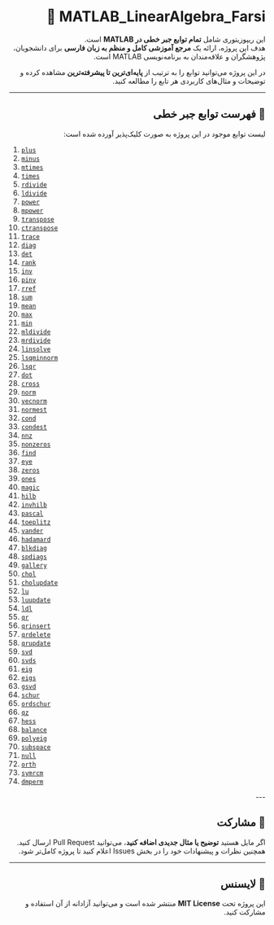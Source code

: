 <div dir="rtl" align="right">

# MATLAB_LinearAlgebra_Farsi 📘

این ریپوزیتوری شامل **تمام توابع جبر خطی در MATLAB** است.  
هدف این پروژه، ارائه یک **مرجع آموزشی کامل و منظم به زبان فارسی** برای دانشجویان، پژوهشگران و علاقه‌مندان به برنامه‌نویسی MATLAB است.  

در این پروژه می‌توانید توابع را به ترتیب از **پایه‌ای‌ترین تا پیشرفته‌ترین** مشاهده کرده و توضیحات و مثال‌های کاربردی هر تابع را مطالعه کنید.

---

## 🌟 فهرست توابع جبر خطی

لیست توابع موجود در این پروژه به صورت کلیک‌پذیر آورده شده است:
<div dir="ltr" align="left">

1. [`plus`](https://github.com/SorooshBa/MATLAB_LinearAlgebra_Farsi/blob/main/Functions/plus.md)
2. [`minus`](#)  
3. [`mtimes`](#)  
4. [`times`](#)  
5. [`rdivide`](#)  
6. [`ldivide`](#)  
7. [`power`](#)  
8. [`mpower`](#)  
9. [`transpose`](#)  
10. [`ctranspose`](#)  
11. [`trace`](#)  
12. [`diag`](#)  
13. [`det`](#)  
14. [`rank`](#)  
15. [`inv`](#)  
16. [`pinv`](#)  
17. [`rref`](#)  
18. [`sum`](#)  
19. [`mean`](#)  
20. [`max`](#)  
21. [`min`](#)  
22. [`mldivide`](#)  
23. [`mrdivide`](#)  
24. [`linsolve`](#)  
25. [`lsqminnorm`](#)  
26. [`lsqr`](#)  
27. [`dot`](#)  
28. [`cross`](#)  
29. [`norm`](#)  
30. [`vecnorm`](#)  
31. [`normest`](#)  
32. [`cond`](#)  
33. [`condest`](#)  
34. [`nnz`](#)  
35. [`nonzeros`](#)  
36. [`find`](#)  
37. [`eye`](#)  
38. [`zeros`](#)  
39. [`ones`](#)  
40. [`magic`](#)  
41. [`hilb`](#)  
42. [`invhilb`](#)  
43. [`pascal`](#)  
44. [`toeplitz`](#)  
45. [`vander`](#)  
46. [`hadamard`](#)  
47. [`blkdiag`](#)  
48. [`spdiags`](#)  
49. [`gallery`](#)  
50. [`chol`](#)  
51. [`cholupdate`](#)  
52. [`lu`](#)  
53. [`luupdate`](#)  
54. [`ldl`](#)  
55. [`qr`](#)  
56. [`qrinsert`](#)  
57. [`qrdelete`](#)  
58. [`qrupdate`](#)  
59. [`svd`](#)  
60. [`svds`](#)  
61. [`eig`](#)  
62. [`eigs`](#)  
63. [`gsvd`](#)  
64. [`schur`](#)  
65. [`ordschur`](#)  
66. [`qz`](#)  
67. [`hess`](#)  
68. [`balance`](#)  
69. [`polyeig`](#)  
70. [`subspace`](#)  
71. [`null`](#)  
72. [`orth`](#)  
73. [`symrcm`](#)  
74. [`dmperm`](#)  

</div>
---

## 📌 مشارکت

اگر مایل هستید **توضیح یا مثال جدیدی اضافه کنید**، می‌توانید Pull Request ارسال کنید.  
همچنین نظرات و پیشنهادات خود را در بخش Issues اعلام کنید تا پروژه کامل‌تر شود.

---

## 📄 لایسنس

این پروژه تحت **MIT License** منتشر شده است و می‌توانید آزادانه از آن استفاده و مشارکت کنید.
</div >
